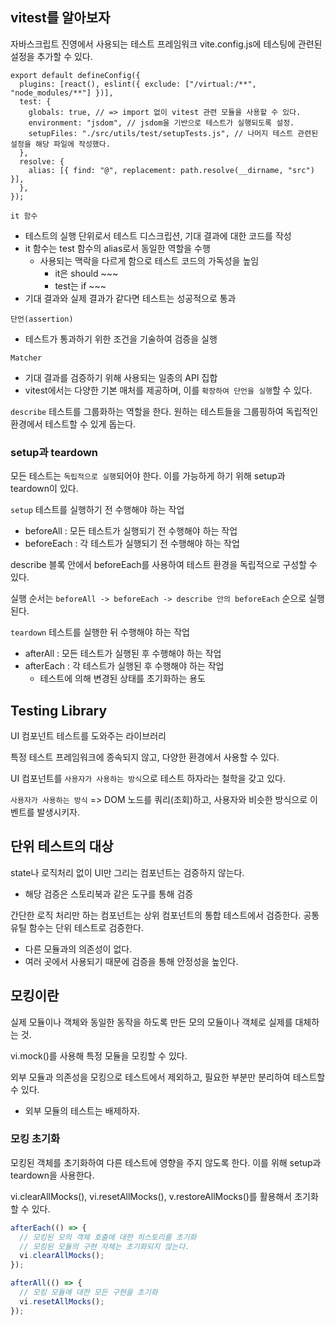 ## vitest를 알아보자

자바스크립트 진영에서 사용되는 테스트 프레임워크
vite.config.js에 테스팅에 관련된 설정을 추가할 수 있다.

```tsx
export default defineConfig({
  plugins: [react(), eslint({ exclude: ["/virtual:/**", "node_modules/**"] })],
  test: {
    globals: true, // => import 없이 vitest 관련 모듈을 사용할 수 있다.
    environment: "jsdom", // jsdom을 기반으로 테스트가 실행되도록 설정.
    setupFiles: "./src/utils/test/setupTests.js", // 나머지 테스트 관련된 설정을 해당 파일에 작성했다.
  },
  resolve: {
    alias: [{ find: "@", replacement: path.resolve(__dirname, "src") }],
  },
});
```

`it 함수`

- 테스트의 실행 단위로서 테스트 디스크립션, 기대 결과에 대한 코드를 작성
- it 함수는 test 함수의 alias로서 동일한 역할을 수행
  - 사용되는 맥락을 다르게 함으로 테스트 코드의 가독성을 높임
    - it은 should ~~~
    - test는 if ~~~
- 기대 결과와 실제 결과가 같다면 테스트는 성공적으로 통과

`단언(assertion)`

- 테스트가 통과하기 위한 조건을 기술하여 검증을 실행

`Matcher`

- 기대 결과를 검증하기 위해 사용되는 일종의 API 집합
- vitest에서는 다양한 기본 매처를 제공하며, 이를 `확장하여 단언을 실행`할 수 있다.

`describe`
테스트를 그룹화하는 역할을 한다. 원하는 테스트들을 그룹핑하여 독립적인 환경에서 테스트할 수 있게 돕는다.

### setup과 teardown

모든 테스트는 `독립적으로 실행`되어야 한다.
이를 가능하게 하기 위해 setup과 teardown이 있다.

`setup`
테스트를 실행하기 전 수행해야 하는 작업

- beforeAll : 모든 테스트가 실행되기 전 수행해야 하는 작업
- beforeEach : 각 테스트가 실행되기 전 수행해야 하는 작업

describe 블록 안에서 beforeEach를 사용하여 테스트 환경을 독립적으로 구성할 수 있다.

실행 순서는 `beforeAll -> beforeEach -> describe 안의 beforeEach` 순으로 실행된다.

`teardown`
테스트를 실행한 뒤 수행해야 하는 작업

- afterAll : 모든 테스트가 실행된 후 수행해야 하는 작업
- afterEach : 각 테스트가 실행된 후 수행해야 하는 작업
  - 테스트에 의해 변경된 상태를 초기화하는 용도

## Testing Library

UI 컴포넌트 테스트를 도와주는 라이브러리

특정 테스트 프레임워크에 종속되지 않고, 다양한 환경에서 사용할 수 있다.

UI 컴포넌트를 `사용자가 사용하는 방식`으로 테스트 하자라는 철학을 갖고 있다.

`사용자가 사용하는 방식` => DOM 노드를 쿼리(조회)하고, 사용자와 비슷한 방식으로 이벤트를 발생시키자.

## 단위 테스트의 대상

state나 로직처리 없이 UI만 그리는 컴포넌트는 검증하지 않는다.

- 해당 검증은 스토리북과 같은 도구를 통해 검증

간단한 로직 처리만 하는 컴포넌트는 상위 컴포넌트의 통합 테스트에서 검증한다.
공통 유틸 함수는 단위 테스트로 검증한다.

- 다른 모듈과의 의존성이 없다.
- 여러 곳에서 사용되기 때문에 검증을 통해 안정성을 높인다.

## 모킹이란

실제 모듈이나 객체와 동일한 동작을 하도록 만든 모의 모듈이나 객체로 실제를 대체하는 것.

vi.mock()를 사용해 특정 모듈을 모킹할 수 있다.

외부 모듈과 의존성을 모킹으로 테스트에서 제외하고, 필요한 부분만 분리하여 테스트할 수 있다.

- 외부 모듈의 테스트는 배제하자.

### 모킹 초기화

모킹된 객체를 초기화하여 다른 테스트에 영향을 주지 않도록 한다.
이를 위해 setup과 teardown을 사용한다.

vi.clearAllMocks(), vi.resetAllMocks(), v.restoreAllMocks()를 활용해서 초기화 할 수 있다.

```javascript
afterEach(() => {
  // 모킹된 모의 객체 호출에 대한 히스토리를 초기화
  // 모킹된 모듈의 구현 자체는 초기화되지 않는다.
  vi.clearAllMocks();
});

afterAll(() => {
  // 모킹 모듈에 대한 모든 구현을 초기화
  vi.resetAllMocks();
});
```
